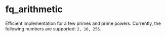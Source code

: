 # fq_arithmetic

Efficient implementation for a few primes and prime powers. Currently, the following numbers are supported:
`2, 16, 256`.